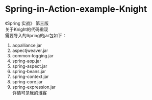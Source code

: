 # Spring-in-Action-example-Knight
《Spring 实战》 第三版<br>
关于Knight的代码重现<br>
需要导入的Spring的jar包如下：<br>
1. aopalliance.jar<br>
2. aspectjweaver.jar<br>
3. common-logging.jar<br>
4. spring-aop.jar<br>
5. spring-aspect.jar<br>
6. spring-beans.jar<br>
7. spring-context.jar<br>
8. spring-core.jar<br>
9. spring-expression.jar<br>
详情可见我的[博客](https://www.cnblogs.com/ASE265/p/12391086.html)
